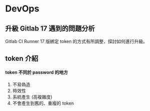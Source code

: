 # DevOps

## 升級 Gitlab 17 遇到的問題分析
Gitlab CI Runner 17 版綁定 token 的方式有所調整，探討如何進行升級。

## token 介紹
 
#### token 不同於 password 的地方
1. 不易偽造
2. 時效性
3. 系統產生 (高複雜度)
4. 不會產生到舊的、重複的 token

